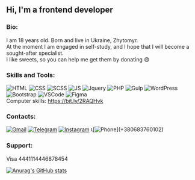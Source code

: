 ## Hi, I'm a frontend developer

### Bio:
 I am 18 years old. Born and live in Ukraine, Zhytomyr.  
 At the moment I am engaged in self-study, and I hope that I will become a sought-after specialist.  
 I like sweets, so you can help me get them by donating :smile:

### Skills and Tools:
![HTML](https://img.shields.io/badge/-HTML-0D1117?style=for-the-badge&logo=HTML5)
![CSS](https://img.shields.io/badge/-CSS-0D1117?style=for-the-badge&logo=CSS3)
![SCSS](https://img.shields.io/badge/-SCSS-0D1117?style=for-the-badge&logo=SASS)
![JS](https://img.shields.io/badge/-JavaScript-0D1117?style=for-the-badge&logo=Javascript)
![Jquery](https://img.shields.io/badge/-Jquery-0D1117?style=for-the-badge&logo=JQuery)
![PHP](https://img.shields.io/badge/-PHP-0D1117?style=for-the-badge&logo=php)
![Gulp](https://img.shields.io/badge/-Gulp-0D1117?style=for-the-badge&logo=Gulp)
![WordPress](https://img.shields.io/badge/-Wordpress-0D1117?style=for-the-badge&logo=WordPress)
![Bootstrap](https://img.shields.io/badge/-Bootstrap-0D1117?style=for-the-badge&logo=Bootstrap)
![VSCode](https://img.shields.io/badge/-VSCode-0D1117?style=for-the-badge&logo=VisualStudioCode)
![Figma](https://img.shields.io/badge/-Figma-0D1117?style=for-the-badge&logo=Figma)  
 Computer skills: https://bit.ly/2RAQHvk

### Contacts:

[![Gmail](https://img.shields.io/badge/-mail-0D1117?style=for-the-badge&logo=GMAIL)](invesvirt@gmail.com)
[![Telegram](https://img.shields.io/badge/-Telegram-0D1117?style=for-the-badge&logo=Telegram)](https://t.me/dodius)
[![Instagram](https://img.shields.io/badge/-Instagram-0D1117?style=for-the-badge&logo=instagram)](https://www.instagram.com/awesome_dodik/)
:telephone_receiver:[![Phone](https://img.shields.io/badge/-+38068376102-0D1117?style=for-the-badge&logo=&#f095;)](+380683760102)

### Support:
Visa 4441114446878454

[![Anurag's GitHub stats](https://github-readme-stats.vercel.app/api?username=david-suh&hide=contribs&show_icons=true&theme=tokyonight)](https://github.com/anuraghazra/github-readme-stats)